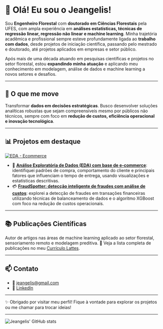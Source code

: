 # 👋 Olá! Eu sou o Jeangelis!

Sou **Engenheiro Florestal** com **doutorado em Ciências Florestais** pela UFES, com ampla experiência em **análises estatísticas, técnicas de regressão linear, regressão não linear e machine learning**. Minha trajetória acadêmica e profissional sempre esteve profundamente ligada ao **trabalho com dados**, desde projetos de iniciação científica, passando pelo mestrado e doutorado, até projetos aplicados em empresas e setor público.

Após mais de uma década atuando em pesquisas científicas e projetos no setor florestal, estou **expandindo minha atuação** e aplicando meu conhecimento em modelagem, análise de dados e machine learning a novos setores e desafios.

---

## 🚀 O que me move

Transformar **dados em decisões estratégicas**. Busco desenvolver soluções analíticas robustas que sejam compreensíveis mesmo por públicos não técnicos, sempre com foco em **redução de custos, eficiência operacional e inovação tecnológica**.

---

## 📊 Projetos em destaque

[![EDA - Ecommerce](https://github-readme-stats.vercel.app/api/pin/?username=jeangelis&repo=eda-ecommerce&theme=dark)](https://github.com/Jeangelis/eda-ecommerce)


- 🛒 [**Análise Exploratória de Dados (EDA) com base de e-commerce**](https://github.com/Jeangelis/eda-ecommerce): identifiquei padrões de compra, comportamento do cliente e principais fatores que influenciam o tempo de entrega, usando visualizações e estatísticas descritivas.
- 💳 [**FraudSpotter: detecção inteligente de fraudes com análise de custos**](https://github.com/Jeangelis/FraudSpotter): explorei a detecção de fraudes em transações financeiras utilizando técnicas de balanceamento de dados e o algoritmo XGBoost com foco na redução de custos operacionais.

---

## 📚 Publicações Científicas

Autor de artigos nas áreas de machine learning aplicado ao setor florestal, sensoriamento remoto e modelagem preditiva.
🔗 Veja a lista completa de publicações no meu [Currículo Lattes](http://lattes.cnpq.br/8339532503141256).

---

## 📫 Contato

- 📧 jeangelis@gmail.com  
- 🔗 [LinkedIn](https://www.linkedin.com/in/jeangelis/)  

---

✨ Obrigado por visitar meu perfil! Fique à vontade para explorar os projetos ou me chamar para trocar ideias!

---
![Jeangelis' GitHub stats](https://github-readme-stats.vercel.app/api?username=jeangelis&show_icons=true&theme=dark)
